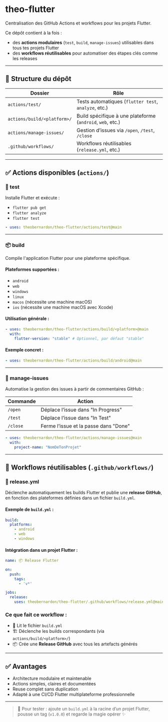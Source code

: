 # theo-flutter

Centralisation des GitHub Actions et workflows pour les projets Flutter.

Ce dépôt contient à la fois :

- des **actions modulaires** (`test`, `build`, `manage-issues`) utilisables dans tous tes projets Flutter
- des **workflows réutilisables** pour automatiser des étapes clés comme les releases

---

## 📂 Structure du dépôt

| Dossier                      | Rôle                                                        |
|------------------------------|-------------------------------------------------------------|
| `actions/test/`              | Tests automatiques (`flutter test`, `analyze`, etc.)        |
| `actions/build/<platform>/`  | Build spécifique à une plateforme (`android`, `web`, etc.)  |
| `actions/manage-issues/`     | Gestion d’issues via `/open`, `/test`, `/close`            |
| `.github/workflows/`         | Workflows réutilisables (`release.yml`, etc.)              |

---

## ✅ Actions disponibles (`actions/`)

### 🧪 test

Installe Flutter et exécute :
- `flutter pub get`
- `flutter analyze`
- `flutter test`

```yaml
- uses: theobernardon/theo-flutter/actions/test@main
```

---

### 📦 build

Compile l'application Flutter pour une plateforme spécifique.

#### Plateformes supportées :
- `android`
- `web`
- `windows`
- `linux`
- `macos` (nécessite une machine macOS)
- `ios` (nécessite une machine macOS avec Xcode)

#### Utilisation générale :

```yaml
- uses: theobernardon/theo-flutter/actions/build/<platform>@main
  with:
    flutter-version: "stable" # Optionnel, par défaut "stable"
```

#### Exemple concret :

```yaml
- uses: theobernardon/theo-flutter/actions/build/android@main
```

---

### 🧠 manage-issues

Automatise la gestion des issues à partir de commentaires GitHub :

| Commande | Action                             |
|----------|------------------------------------|
| `/open`  | Déplace l’issue dans "In Progress" |
| `/test`  | Déplace l’issue dans "In Test"     |
| `/close` | Ferme l’issue et la passe dans "Done" |

```yaml
- uses: theobernardon/theo-flutter/actions/manage-issues@main
  with:
    project-name: "NomDeTonProjet"
```

---

## 🔁 Workflows réutilisables (`.github/workflows/`)

### 🚀 release.yml

Déclenche automatiquement les builds Flutter et publie une **release GitHub**, en fonction des plateformes définies dans un fichier `build.yml`.

#### Exemple de `build.yml` :

```yaml
build:
  platforms:
    - android
    - web
    - windows
```

#### Intégration dans un projet Flutter :

```yaml
name: 📦 Release Flutter

on:
  push:
    tags:
      - 'v*'

jobs:
  release:
    uses: theobernardon/theo-flutter/.github/workflows/release.yml@main
```

### Ce que fait ce workflow :

- 📖 Lit le fichier `build.yml`
- 🏗️ Déclenche les builds correspondants (via `actions/build/<platform>/`)
- 📦 Crée une **Release GitHub** avec tous les artefacts générés

---

## ✅ Avantages

- Architecture modulaire et maintenable
- Actions simples, claires et documentées
- Reuse complet sans duplication
- Adapté à une CI/CD Flutter multiplateforme professionnelle

---

> 🧪 Pour tester : ajoute un `build.yml` à la racine d’un projet Flutter, pousse un tag (`v1.0.0`) et regarde la magie opérer ✨
